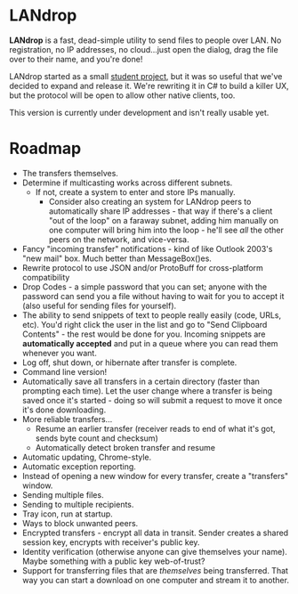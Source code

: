 LANdrop
=======

**LANdrop** is a fast, dead-simple utility to send files to people over LAN. No registration, no IP addresses, no cloud...just open the dialog, drag the file over to their name, and you're done!

LANdrop started as a small [student project](https://www.assembla.com/wiki/show/p2pfiletransfer), but it was so useful that we've decided to expand and release it. We're rewriting it in C# to build a killer UX, but the protocol will be open to allow other native clients, too.

This version is currently under development and isn't really usable yet.



Roadmap
=============

* The transfers themselves.
* Determine if multicasting works across different subnets.
    * If not, create a system to enter and store IPs manually.
        * Consider also creating an system for LANdrop peers to automatically share IP addresses - that way if there's a client "out of the loop" on a faraway subnet, adding him manually on one computer will bring him into the loop - he'll see *all* the other peers on the network, and vice-versa.
* Fancy "incoming transfer" notifications - kind of like Outlook 2003's "new mail" box. Much better than MessageBox()es. 
* Rewrite protocol to use JSON and/or ProtoBuff for cross-platform compatibility
* Drop Codes - a simple password that you can set; anyone with the password can send you a file without having to wait for you to accept it (also useful for sending files for yourself).
* The ability to send snippets of text to people really easily (code, URLs, etc). You'd right click the user in the list and go to "Send Clipboard Contents" - the rest would be done for you. Incoming snippets are **automatically accepted** and put in a queue where you can read them whenever you want.
* Log off, shut down, or hibernate after transfer is complete. 
* Command line version!
* Automatically save all transfers in a certain directory (faster than prompting each time). Let the user change where a transfer is being saved once it's started - doing so will submit a request to move it once it's done downloading.
* More reliable transfers...
    * Resume an earlier transfer (receiver reads to end of what it's got, sends byte count and checksum)
    * Automatically detect broken transfer and resume
* Automatic updating, Chrome-style.
* Automatic exception reporting.
* Instead of opening a new window for every transfer, create a "transfers" window.
* Sending multiple files.
* Sending to multiple recipients.
* Tray icon, run at startup.
* Ways to block unwanted peers. 
* Encrypted transfers - encrypt all data in transit. Sender creates a shared session key, encrypts with receiver's public key.
* Identity verification (otherwise anyone can give themselves your name). Maybe something with a public key web-of-trust?
* Support for transferring files that are *themselves* being transferred. That way you can start a download on one computer and stream it to another.